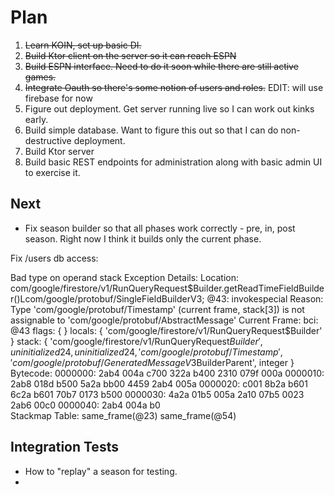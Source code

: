 # Plan

1. ~~Learn KOIN, set up basic DI.~~
2. ~~Build Ktor client on the server so it can reach ESPN~~
3. ~~Build ESPN interface. Need to do it soon while there are still active games.~~
4. ~~Integrate Oauth so there's some notion of users and roles.~~ EDIT: will use firebase for now
5. Figure out deployment. Get server running live so I can work out kinks early.
6. Build simple database. Want to figure this out so that I can do non-destructive deployment.
7. Build Ktor server
8. Build basic REST endpoints for administration along with basic admin UI to exercise it.

## Next

- Fix season builder so that all phases work correctly - pre, in, post season. Right now I think it
  builds only the current phase.

Fix /users db access:

Bad type on operand stack
Exception Details:
Location:
com/google/firestore/v1/RunQueryRequest$Builder.getReadTimeFieldBuilder()Lcom/google/protobuf/SingleFieldBuilderV3; @43: invokespecial
Reason:
Type 'com/google/protobuf/Timestamp' (current frame, stack[3]) is not assignable to 'com/google/protobuf/AbstractMessage'
Current Frame:
bci: @43
flags: { }
locals: { 'com/google/firestore/v1/RunQueryRequest$Builder' }
stack: { 'com/google/firestore/v1/RunQueryRequest$Builder', uninitialized 24, uninitialized 24, 'com/google/protobuf/Timestamp', 'com/google/protobuf/GeneratedMessageV3$BuilderParent', integer }
Bytecode:
0000000: 2ab4 004a c700 322a b400 2310 079f 000a
0000010: 2ab8 018d b500 5a2a bb00 4459 2ab4 005a
0000020: c001 8b2a b601 6c2a b601 70b7 0173 b500
0000030: 4a2a 01b5 005a 2a10 07b5 0023 2ab6 00c0
0000040: 2ab4 004a b0                           
Stackmap Table:
same_frame(@23)
same_frame(@54)


## Integration Tests

- How to "replay" a season for testing.
- 